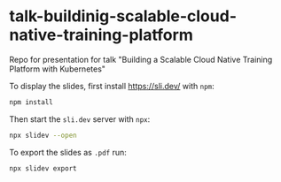 # talk-buildinig-scalable-cloud-native-training-platform
Repo for presentation for talk "Building a Scalable Cloud Native Training Platform with Kubernetes"

To display the slides, first install https://sli.dev/ with `npm`:

```sh
npm install
```

Then start the `sli.dev` server with `npx`:

```sh
npx slidev --open
```

To export the slides as `.pdf` run:

```sh
npx slidev export
```

